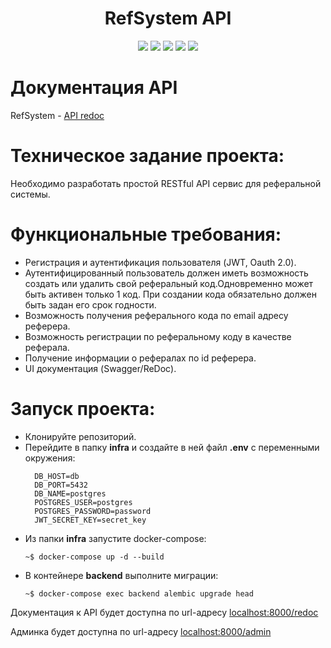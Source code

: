 <div id="header" align="center">
  <h1>RefSystem API</h1>
  <img src="https://img.shields.io/badge/Python-3.7.9-F8F8FF?style=for-the-badge&logo=python&logoColor=20B2AA">
  <img src="https://img.shields.io/badge/FastAPI-0.103.2-F8F8FF?style=for-the-badge&logo=FastAPI&logoColor=20B2AA">
  <img src="https://img.shields.io/badge/PostgreSQL-555555?style=for-the-badge&logo=postgresql&logoColor=F5F5DC">
  <img src="https://img.shields.io/badge/SQLAlchemy-2.0.36-F8F8FF?style=for-the-badge&logo=SQLAlchemy&logoColor=20B2AA">
  <img src="https://img.shields.io/badge/Docker-555555?style=for-the-badge&logo=docker&logoColor=2496ED">
</div>

# Документация API
RefSystem - [API redoc](https://kaschenkkko.github.io/RefSystemAPI/)

# Техническое задание проекта:

Необходимо разработать простой RESTful API сервис для реферальной системы.

# Функциональные требования:
- Регистрация и аутентификация пользователя (JWT, Oauth 2.0).
- Аутентифицированный пользователь должен иметь возможность создать или удалить свой реферальный код.Одновременно может быть активен только 1 код. При создании кода обязательно должен быть задан его срок годности.
- Возможность получения реферального кода по email адресу реферера.
- Возможность регистрации по реферальному коду в 	качестве реферала.
- Получение информации о рефералах по id реферера.
- UI документация (Swagger/ReDoc).


# Запуск проекта:

- Клонируйте репозиторий.
- Перейдите в папку **infra** и создайте в ней файл **.env** с переменными окружения:
  ```
    DB_HOST=db
    DB_PORT=5432
    DB_NAME=postgres
    POSTGRES_USER=postgres
    POSTGRES_PASSWORD=password
    JWT_SECRET_KEY=secret_key
  ``` 
- Из папки **infra** запустите docker-compose:
  ```
  ~$ docker-compose up -d --build
  ```
- В контейнере **backend** выполните миграции:
  ```
  ~$ docker-compose exec backend alembic upgrade head
  ```

Документация к API будет доступна по url-адресу [localhost:8000/redoc](http://localhost:8000/redoc)

Админка будет доступна по url-адресу [localhost:8000/admin](http://localhost:8000/admin)
